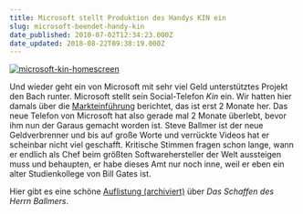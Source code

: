 ```yaml
---
title: Microsoft stellt Produktion des Handys KIN ein
slug: microsoft-beendet-handy-kin
date_published: 2010-07-02T12:34:23.000Z
date_updated: 2018-08-22T09:38:19.000Z
---
```


[![microsoft-kin-homescreen](//picdump.thafaker.de/2010/04/microsoft-kin-homescreen-427x580.jpg)](http://picdump.thafaker.de/2010/04/microsoft-kin-homescreen.jpg)

Und wieder geht ein von Microsoft mit sehr viel Geld unterstütztes Projekt den Bach runter. Microsoft stellt sein Social-Telefon *Kin* ein. Wir hatten hier damals über die [Markteinführung](__GHOST_URL__/13/das-microsoft-handy-kin-ist-da) berichtet, das ist erst 2 Monate her. Das neue Telefon von Microsoft hat also gerade mal 2 Monate überlebt, bevor ihm nun der Garaus gemacht worden ist. Steve Ballmer ist der neue Geldverbrenner und bis auf große Worte und verrückte Videos hat er scheinbar nicht viel geschafft. Kritische Stimmen fragen schon lange, wann er endlich als Chef beim größten Softwarehersteller der Welt aussteigen muss und behaupten, er habe dieses Amt nur noch inne, weil er eben ein alter Studienkollege von Bill Gates ist.

Hier gibt es eine schöne [Auflistung (archiviert)](http://web.archive.org/web/20140101100955/http://www.gizmodo.de:80/2010/07/01/steve-ballmer-der-milliardenvernichter.html) über *Das Schaffen des Herrn Ballmers*.
